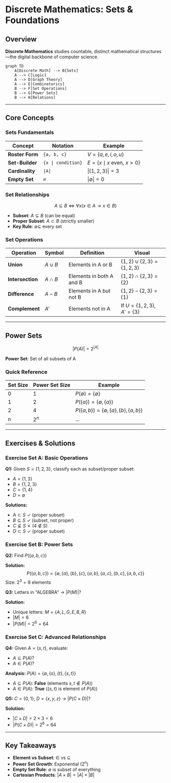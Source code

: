 # Discrete Mathematics: Sets & Foundations

## Overview

**Discrete Mathematics** studies countable, distinct mathematical structures—the digital backbone of computer science.

```mermaid
graph TD
    A[Discrete Math] --> B[Sets]
    A --> C[Logic]
    A --> D[Graph Theory]
    A --> E[Combinatorics]
    B --> F[Set Operations]
    B --> G[Power Sets]
    B --> H[Relations]
```

---

## Core Concepts

### Sets Fundamentals

| Concept | Notation | Example |
|---------|----------|---------|
| **Roster Form** | `{a, b, c}` | $V = \{a, e, i, o, u\}$ |
| **Set-Builder** | `{x \| condition}` | $E = \{x \mid x \text{ even, } x > 0\}$ |
| **Cardinality** | `\|A\|` | $\|\{1,2,3\}\| = 3$ |
| **Empty Set** | `∅` | $\|\emptyset\| = 0$ |

### Set Relationships

$$A \subseteq B \iff \forall x(x \in A \rightarrow x \in B)$$

- **Subset**: $A \subseteq B$ (can be equal)
- **Proper Subset**: $A \subset B$ (strictly smaller)
- **Key Rule**: $\emptyset \subseteq$ every set

### Set Operations

| Operation | Symbol | Definition | Visual |
|-----------|--------|------------|--------|
| **Union** | $A \cup B$ | Elements in A or B | $\{1,2\} \cup \{2,3\} = \{1,2,3\}$ |
| **Intersection** | $A \cap B$ | Elements in both A and B | $\{1,2\} \cap \{2,3\} = \{2\}$ |
| **Difference** | $A - B$ | Elements in A but not B | $\{1,2\} - \{2,3\} = \{1\}$ |
| **Complement** | $A'$ | Elements not in A | If $U=\{1,2,3\}$, $A'=\{3\}$ |

---

## Power Sets

$$|P(A)| = 2^{|A|}$$

**Power Set**: Set of all subsets of A

### Quick Reference

| Set Size | Power Set Size | Example |
|----------|---------------|---------|
| 0 | 1 | $P(\emptyset) = \{\emptyset\}$ |
| 1 | 2 | $P(\{a\}) = \{\emptyset, \{a\}\}$ |
| 2 | 4 | $P(\{a,b\}) = \{\emptyset, \{a\}, \{b\}, \{a,b\}\}$ |
| n | $2^n$ | ... |

---

## Exercises & Solutions

### Exercise Set A: Basic Operations

**Q1:** Given $S = \{1, 2, 3\}$, classify each as subset/proper subset:
- $A = \{1, 3\}$
- $B = \{1, 2, 3\}$ 
- $C = \{1, 4\}$
- $D = \emptyset$

**Solutions:**
- $A \subset S$ ✓ (proper subset)
- $B \subseteq S$ ✓ (subset, not proper)
- $C \not\subseteq S$ ✗ (4 ∉ S)
- $D \subset S$ ✓ (proper subset)

### Exercise Set B: Power Sets

**Q2:** Find $P(\{a, b, c\})$

**Solution:** 
$$P(\{a,b,c\}) = \{\emptyset, \{a\}, \{b\}, \{c\}, \{a,b\}, \{a,c\}, \{b,c\}, \{a,b,c\}\}$$
Size: $2^3 = 8$ elements

**Q3:** Letters in "ALGEBRA" → $|P(M)|$?

**Solution:**
- Unique letters: $M = \{A, L, G, E, B, R\}$
- $|M| = 6$
- $|P(M)| = 2^6 = 64$

### Exercise Set C: Advanced Relationships

**Q4:** Given $A = \{s, t\}$, evaluate:
- $A \subseteq P(A)$?
- $A \in P(A)$?

**Analysis:**
$P(A) = \{\emptyset, \{s\}, \{t\}, \{s,t\}\}$

- $A \subseteq P(A)$: **False** (elements $s,t \notin P(A)$)
- $A \in P(A)$: **True** ($\{s,t\}$ is element of $P(A)$)

**Q5:** $C = \{0,1\}$, $D = \{x,y,z\}$ → $|P(C × D)|$?

**Solution:**
- $|C × D| = 2 × 3 = 6$
- $|P(C × D)| = 2^6 = 64$

---

## Key Takeaways

- **Element vs Subset**: $\in$ vs $\subseteq$
- **Power Set Growth**: Exponential ($2^n$)
- **Empty Set Rule**: $\emptyset$ is subset of everything
- **Cartesian Products**: $|A × B| = |A| × |B|$

